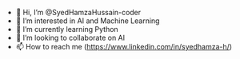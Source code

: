 - 👋 Hi, I’m @SyedHamzaHussain-coder
- 👀 I’m interested in AI and Machine Learning
- 🌱 I’m currently learning Python
- 💞️ I’m looking to collaborate on AI
- 📫 How to reach me (https://www.linkedin.com/in/syedhamza-h/)

<!---
SyedHamzaHussain-coder/SyedHamzaHussain-coder is a ✨ special ✨ repository because its `README.md` (this file) appears on your GitHub profile.
You can click the Preview link to take a look at your changes.
--->
